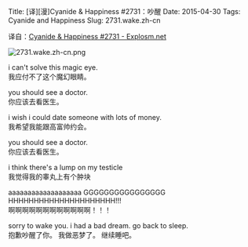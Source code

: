 Title: [译][漫]Cyanide & Happiness #2731：吵醒
Date: 2015-04-30
Tags: Cyanide and Happiness
Slug: 2731.wake.zh-cn

译自：[Cyanide & Happiness #2731 - Explosm.net](http://explosm.net/comics/2731/)


![2731.wake.zh-cn.png](/static/images/comics/2731.wake.zh-cn.png)




i can't solve this
magic eye.      
我应付不了这个魔幻眼睛。

you should see a doctor.        
你应该去看医生。

i wish i could date someone
with lots of money.     
我希望我能跟高富帅约会。

you should see a doctor.            
你应该去看医生。

i think there's a lump on
my testicle     
我觉得我的睾丸上有个肿块


aaaaaaaaaaaaaaaaaaa
GGGGGGGGGGGGGGGG
HHHHHHHHHHHHHHHHHHHHH!!!            
啊啊啊啊啊啊啊啊啊啊啊啊！！！

sorry to wake you.
i had a bad dream.
go back to sleep.           
抱歉吵醒了你。
我做恶梦了。
继续睡吧。
